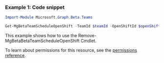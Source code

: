 ### Example 1: Code snippet

```powershellImport-Module Microsoft.Graph.Beta.Teams

Get-MgBetaTeamScheduleOpenShift -TeamId $teamId -OpenShiftId $openShiftId
```
This example shows how to use the Remove-MgBetaBetaTeamScheduleOpenShift Cmdlet.
To learn about permissions for this resource, see the [permissions reference](/graph/permissions-reference).

